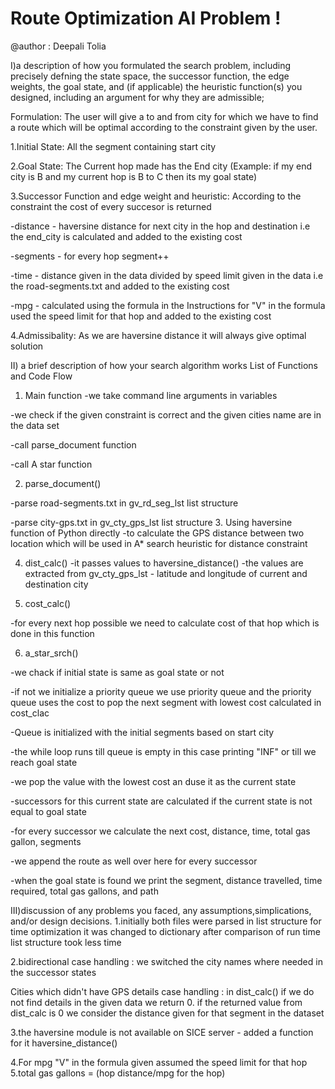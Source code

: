 # Route Optimization AI Problem !
@author : Deepali Tolia

I)a description of how you formulated the search problem, including precisely defning the state space, the successor function, the edge weights, the goal state, and (if applicable) the heuristic function(s) you designed, including an argument for why they are admissible;

Formulation: The user will give a to and from city for which we have to find a route which will be optimal according to the constraint given by the user.

1.Initial State: All the segment containing start city

2.Goal State: The Current hop made has the End city (Example: if my end city is B and my current hop is B to C then its my 	               goal state)

3.Successor Function and edge weight and heuristic: According to the constraint the cost of every succesor is returned

   -distance - haversine distance for next city in the hop and destination i.e the end_city is calculated and added to the         existing cost

   -segments - for every hop segment++

   -time - distance given in the data divided by speed limit given in the data i.e the road-segments.txt and added to the          existing cost

   -mpg - calculated using the formula in the Instructions for "V" in the formula used the speed limit for that hop and added      to the existing cost

4.Admissibality: As we are haversine distance it will always give optimal solution

II) a brief description of how your search algorithm works
List of Functions and Code Flow

1. Main function
  -we take command line arguments in variables

  -we check if the given constraint is correct and the given cities name are in the data set

  -call parse_document function

  -call A star function

2. parse_document()

  -parse road-segments.txt in gv_rd_seg_lst list structure

  -parse city-gps.txt in gv_cty_gps_lst list structure
3. Using haversine function of Python directly
  -to calculate the GPS distance between two location which will be used in
   A* search heuristic for distance constraint

4. dist_calc()
  -it passes values to haversine_distance()
  -the values are extracted from gv_cty_gps_lst - latitude and longitude of current and destination city

5. cost_calc()

  -for every next hop possible we need to calculate cost of that hop which is done in this function

6. a_star_srch()

  -we chack if initial state is same as goal state or not

  -if not we initialize a priority queue
   we use priority queue and the priority queue uses the cost to pop the next segment with lowest cost calculated in cost_clac

  -Queue is initialized with the initial segments based on start city

  -the while loop runs till queue is empty in this case printing "INF" or till we reach goal state

  -we pop the value with the lowest cost an duse it as the current state

  -successors for this current state are calculated if the current state is not equal to goal state

  -for every successor we calculate the next cost, distance, time, total gas gallon, segments

  -we append the route as well over here for every successor

  -when the goal state is found we print the segment, distance travelled, time required, total gas gallons, and path

III)discussion of any problems you faced, any assumptions,simplications, and/or design decisions.
1.initially both files were parsed in list structure for time optimization it was changed to dictionary after comparison of      run time list structure took less time

2.bidirectional case handling : we switched the city names  where needed in the successor states

Cities which didn't have GPS details case handling : in dist_calc() if we do not find details in the given data we return 0.
if the returned value from dist_calc is 0 we consider the distance given for that segment in the dataset

3.the haversine module is not available on SICE server - added a function for it haversine_distance()

4.For mpg "V" in the formula given assumed the speed limit for that hop
5.total gas gallons = (hop distance/mpg for the hop)
